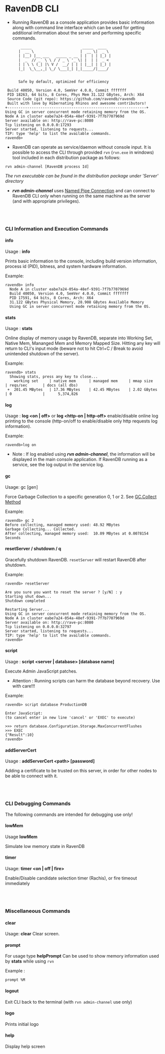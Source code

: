 # RavenDB CLI
- Running RavenDB as a console application provides basic information along with command line interface which can be used for getting additional information about the server and performing specific commands.

```
       _____                       _____  ____ 
      |  __ \                     |  __ \|  _ \ 
      | |__) |__ ___   _____ _ __ | |  | | |_) |
      |  _  // _` \ \ / / _ \ '_ \| |  | |  _ < 
      | | \ \ (_| |\ V /  __/ | | | |__| | |_) |
      |_|  \_\__,_| \_/ \___|_| |_|_____/|____/ 


      Safe by default, optimized for efficiency

 Build 40050, Version 4.0, SemVer 4.0.0, Commit fffffff
 PID 18263, 64 bits, 8 Cores, Phys Mem 31.122 GBytes, Arch: X64
 Source Code (git repo): https://github.com/ravendb/ravendb
 Built with love by Hibernating Rhinos and awesome contributors!
+---------------------------------------------------------------+
Using GC in server concurrent mode retaining memory from the OS.
Node A in cluster eabe7a24-054a-48ef-9391-7f7b7707969d
Server available on: http://rave-pc:8080
Tcp listening on 0.0.0.0:17293
Server started, listening to requests...
TIP: type 'help' to list the available commands.
ravendb> 

```

- RavenDB can operate as service/daemon without console input. It is possible to access the CLI through provided `rvn` (`rvn.exe` in windows) tool included in each distribution package as follows:
```
rvn admin-channel [RavenDB process Id]
```
*The rvn executable can be found in the distribution package under 'Server' directory*

- ***rvn admin-channel*** uses [Named Pipe Connection](https://en.wikipedia.org/wiki/Named_pipe) and can connect to RavenDB CLI only when running on the same machine as the server (and with appropriate privileges).

<br><br>

### CLI Information and Execution Commands

#### info

Usage : **info**

Prints basic information to the console, including build version information, process id (PID), bitness, and system hardware information.

Example:

```
ravendb> info
  Node A in cluster eabe7a24-054a-48ef-9391-7f7b7707969d
  Build 40050, Version 4.0, SemVer 4.0.0, Commit fffffff
  PID 17591, 64 bits, 8 Cores, Arch: X64
  31.122 GBytes Physical Memory, 28.908 GBytes Available Memory
  Using GC in server concurrent mode retaining memory from the OS.
```

#### stats

Usage : **stats**

Online display of memory usage by RavenDB, separate into Working Set, Native Mem, Mananged Mem and Memory Mapped Size. Hitting any key will return to CLI's input mode (beware not to hit Ctrl+C / Break to avoid unintended shutdown of the server).

Example:

```
ravendb> stats
  Showing stats, press any key to close...
    working set     | native mem      | managed mem     | mmap size         | reqs/sec       | docs (all dbs)
 +  201.45 MBytes   | 17.36 MBytes    | 42.45 MBytes    | 2.02 GBytes       | 0              |      5,374,826
```

#### log

Usage : **log <on | off\>**  or **log <http-on | http-off\>**
enable/disable online log printing to the console (http-on/off to enable/disable only http requests log information).

Example:

`ravendb>log on`

* Note : If log enabled using ***rvn admin-channel***, the information will be displayed in the main console application. If RavenDB running as a service, see the log output in the service log.

#### gc

Usage: gc [gen]

Force Garbage Collection to a specific generation 0, 1 or 2.  See [GC.Collect Method](https://msdn.microsoft.com/en-us/library/y46kxc5e(v=vs.110).aspx)

Example:

```
ravendb> gc 2
Before collecting, managed memory used: 48.92 MBytes
Garbage Collecting... Collected.
After collecting, managed memory used:  10.09 MBytes at 0.0078154 Seconds
```

#### resetServer / shutdown / q

Gracefully shutdown RavenDB. `resetServer` will restart RavenDB after shutdown. 

Example:

```
ravendb> resetServer

Are you sure you want to reset the server ? [y/N] : y
Starting shut down...
Shutdown completed

Restarting Server...
Using GC in server concurrent mode retaining memory from the OS.
Node A in cluster eabe7a24-054a-48ef-9391-7f7b7707969d
Server available on: http://rave-pc:8080
Tcp listening on 0.0.0.0:32797
Server started, listening to requests...
TIP: type 'help' to list the available commands.
ravendb> 
```

#### script

Usage : **script <server | database\> [database name]**

Execute Admin JavaScript patches. 

* Attention : Running scripts can harm the database beyond recovery. Use with care!!!

Example:
```
ravendb> script database ProductionDB

Enter JavaScript:
(to cancel enter in new line 'cancel' or 'EXEC' to execute)

>>> return database.Configuration.Storage.MaxConcurrentFlushes
>>> EXEC
{"Result":10}
ravendb> 
```

#### addServerCert

Usage : **addServerCert <path\> [password]**

Adding a certificate to be trusted on this server, in order for other nodes to be able to connect with it.

<br><br>

### CLI Debugging Commands

The following commands are intended for debugging use only!

#### lowMem

Usage **lowMem**

Simulate low memory state in RavenDB

#### timer

Usage: **timer <on | off | fire\>**

Enable/Disable candidate selection timer (Rachis), or fire timeout immediately

<br><br>

### Miscellaneous Commands

#### clear
Usage: **clear**
Clear screen.

#### prompt
For usage type **helpPrompt**
Can be used to show memory information used by **stats** while using `rvn`

Example :
```
prompt %M
```

#### logout
Exit CLI back to the terminal (with `rvn admin-channel` use only)

#### logo
Prints initial logo

#### help
Display help screen




